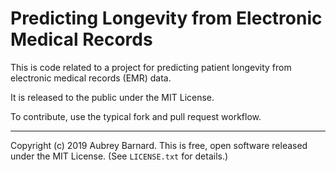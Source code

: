 Predicting Longevity from Electronic Medical Records
====================================================


This is code related to a project for predicting patient longevity from
electronic medical records (EMR) data.

It is released to the public under the MIT License.

To contribute, use the typical fork and pull request workflow.


-----

Copyright (c) 2019 Aubrey Barnard.  This is free, open software released
under the MIT License.  (See `LICENSE.txt` for details.)
